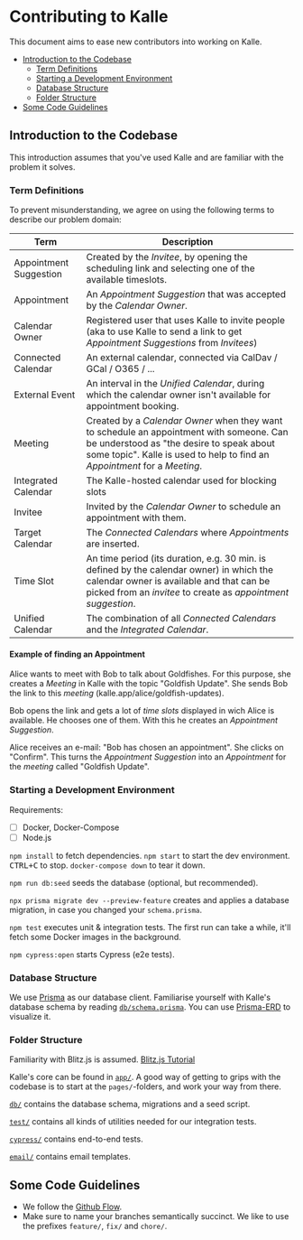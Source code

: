 # Contributing to Kalle

This document aims to ease new contributors into working on Kalle.

<!-- @import "[TOC]" {cmd="toc" depthFrom=2 depthTo=3 orderedList=false} -->

<!-- code_chunk_output -->

- [Introduction to the Codebase](#introduction-to-the-codebase)
  - [Term Definitions](#term-definitions)
  - [Starting a Development Environment](#starting-a-development-environment)
  - [Database Structure](#database-structure)
  - [Folder Structure](#folder-structure)
- [Some Code Guidelines](#some-code-guidelines)

<!-- /code_chunk_output -->

## Introduction to the Codebase

This introduction assumes that you've used Kalle and are familiar with the problem it solves.

### Term Definitions

To prevent misunderstanding, we agree on using the following terms to describe our problem domain:

| Term                   | Description                                                                                                                                                                                                        |
| ---------------------- | ------------------------------------------------------------------------------------------------------------------------------------------------------------------------------------------------------------------ |
| Appointment Suggestion | Created by the _Invitee_, by opening the scheduling link and selecting one of the available timeslots.                                                                                                             |
| Appointment            | An _Appointment Suggestion_ that was accepted by the _Calendar Owner_.                                                                                                                                             |
| Calendar Owner         | Registered user that uses Kalle to invite people (aka to use Kalle to send a link to get _Appointment Suggestions_ from _Invitees_)                                                                                |
| Connected Calendar     | An external calendar, connected via CalDav / GCal / O365 / ...                                                                                                                                                     |
| External Event         | An interval in the _Unified Calendar_, during which the calendar owner isn't available for appointment booking.                                                                                                    |
| Meeting                | Created by a _Calendar Owner_ when they want to schedule an appointment with someone. Can be understood as "the desire to speak about some topic". Kalle is used to help to find an _Appointment_ for a _Meeting_. |
| Integrated Calendar    | The Kalle-hosted calendar used for blocking slots                                                                                                                                                                  |
| Invitee                | Invited by the _Calendar Owner_ to schedule an appointment with them.                                                                                                                                              |
| Target Calendar        | The _Connected Calendars_ where _Appointments_ are inserted.                                                                                                                                                       |
| Time Slot              | An time period (its duration, e.g. 30 min. is defined by the calendar owner) in which the calendar owner is available and that can be picked from an _invitee_ to create as _appointment suggestion_.              |
| Unified Calendar       | The combination of all _Connected Calendars_ and the _Integrated Calendar_.                                                                                                                                        |

#### Example of finding an Appointment

Alice wants to meet with Bob to talk about Goldfishes. For this purpose, she creates a _Meeting_ in Kalle with the topic "Goldfish Update". She sends Bob the link to this _meeting_ (kalle.app/alice/goldfish-updates).

Bob opens the link and gets a lot of _time slots_ displayed in wich Alice is available. He chooses one of them. With this he creates an _Appointment Suggestion_.

Alice receives an e-mail: "Bob has chosen an appointment". She clicks on "Confirm". This turns the _Appointment Suggestion_ into an _Appointment_ for the _meeting_ called "Goldfish Update".

### Starting a Development Environment

Requirements:

- [ ] Docker, Docker-Compose
- [ ] Node.js

`npm install` to fetch dependencies.
`npm start` to start the dev environment.
<kbd>CTRL+C</kbd> to stop.
`docker-compose down` to tear it down.

`npm run db:seed` seeds the database (optional, but recommended).

`npx prisma migrate dev --preview-feature` creates and applies a database migration, in case you changed your `schema.prisma`.

`npm test` executes unit & integration tests. The first run can take a while, it'll fetch some Docker images in the background.

`npm cypress:open` starts Cypress (e2e tests).

### Database Structure

We use [Prisma](https://prisma.io) as our database client.
Familiarise yourself with Kalle's database schema by reading [`db/schema.prisma`](./db/schema.prisma).
You can use [Prisma-ERD](https://prisma-erd.simonknott.de) to visualize it.

### Folder Structure

Familiarity with Blitz.js is assumed. [Blitz.js Tutorial](https://blitzjs.com/docs/tutorial)

Kalle's core can be found in [`app/`](./app).
A good way of getting to grips with the codebase is to start at the `pages/`-folders, and work your way from there.

[`db/`](./db) contains the database schema, migrations and a seed script.

[`test/`](./test) contains all kinds of utilities needed for our integration tests.

[`cypress/`](./cypress) contains end-to-end tests.

[`email/`](./email) contains email templates.

## Some Code Guidelines

- We follow the [Github Flow](https://guides.github.com/introduction/flow/).
- Make sure to name your branches semantically succinct. We like to use the prefixes `feature/`, `fix/` and `chore/`.
